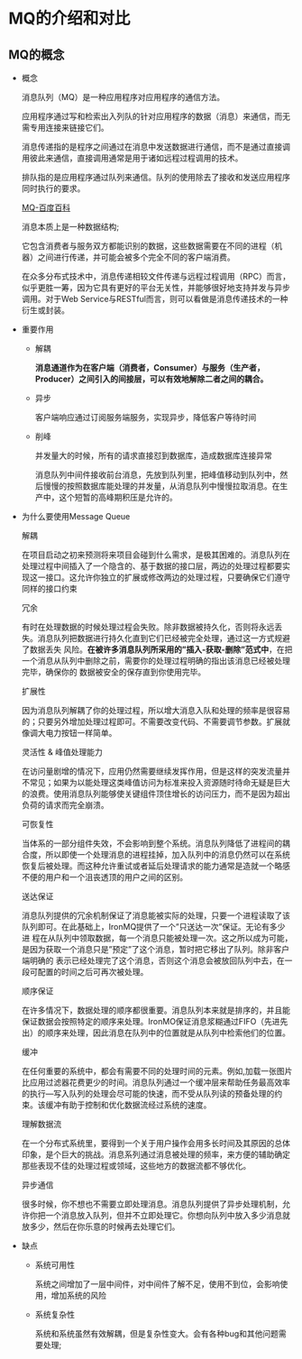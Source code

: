 # MQ的介绍和对比

## MQ的概念

- 概念

    消息队列（MQ）是一种应用程序对应用程序的通信方法。
    
    应用程序通过写和检索出入列队的针对应用程序的数据（消息）来通信，而无需专用连接来链接它们。
    
    消息传递指的是程序之间通过在消息中发送数据进行通信，而不是通过直接调用彼此来通信，直接调用通常是用于诸如远程过程调用的技术。
    
    排队指的是应用程序通过队列来通信。队列的使用除去了接收和发送应用程序同时执行的要求。

    [MQ-百度百科](https://baike.baidu.com/item/MQ/9062942)

    消息本质上是一种数据结构;

    它包含消费者与服务双方都能识别的数据，这些数据需要在不同的进程（机器）之间进行传递，并可能会被多个完全不同的客户端消费。
    
    在众多分布式技术中，消息传递相较文件传递与远程过程调用（RPC）而言，似乎更胜一筹，因为它具有更好的平台无关性，并能够很好地支持并发与异步调用。对于Web Service与RESTful而言，则可以看做是消息传递技术的一种衍生或封装。

- 重要作用

    - 解耦
    
        **消息通道作为在客户端（消费者，Consumer）与服务（生产者，Producer）之间引入的间接层，可以有效地解除二者之间的耦合。**
    - 异步

        客户端响应通过订阅服务端服务，实现异步，降低客户等待时间

    - 削峰

        并发量大的时候，所有的请求直接怼到数据库，造成数据库连接异常

        消息队列中间件接收前台消息，先放到队列里，把峰值移动到队列中，然后慢慢的按照数据库能处理的并发量，从消息队列中慢慢拉取消息。在生产中，这个短暂的高峰期积压是允许的。
       


- 为什么要使用Message Queue

    解耦 

    在项目启动之初来预测将来项目会碰到什么需求，是极其困难的。消息队列在处理过程中间插入了一个隐含的、基于数据的接口层，两边的处理过程都要实现这一接口。这允许你独立的扩展或修改两边的处理过程，只要确保它们遵守同样的接口约束

    冗余 

    有时在处理数据的时候处理过程会失败。除非数据被持久化，否则将永远丢失。消息队列把数据进行持久化直到它们已经被完全处理，通过这一方式规避了数据丢失 风险。**在被许多消息队列所采用的”插入-获取-删除”范式中**，在把一个消息从队列中删除之前，需要你的处理过程明确的指出该消息已经被处理完毕，确保你的 数据被安全的保存直到你使用完毕。

    扩展性 

    因为消息队列解耦了你的处理过程，所以增大消息入队和处理的频率是很容易的；只要另外增加处理过程即可。不需要改变代码、不需要调节参数。扩展就像调大电力按钮一样简单。

    灵活性 & 峰值处理能力 

    在访问量剧增的情况下，应用仍然需要继续发挥作用，但是这样的突发流量并不常见；如果为以能处理这类峰值访问为标准来投入资源随时待命无疑是巨大的浪费。使用消息队列能够使关键组件顶住增长的访问压力，而不是因为超出负荷的请求而完全崩溃。

    可恢复性 

    当体系的一部分组件失效，不会影响到整个系统。消息队列降低了进程间的耦合度，所以即使一个处理消息的进程挂掉，加入队列中的消息仍然可以在系统恢复后被处理。而这种允许重试或者延后处理请求的能力通常是造就一个略感不便的用户和一个沮丧透顶的用户之间的区别。

    送达保证 

    消息队列提供的冗余机制保证了消息能被实际的处理，只要一个进程读取了该队列即可。在此基础上，IronMQ提供了一个”只送达一次”保证。无论有多少进 程在从队列中领取数据，每一个消息只能被处理一次。这之所以成为可能，是因为获取一个消息只是”预定”了这个消息，暂时把它移出了队列。除非客户端明确的 表示已经处理完了这个消息，否则这个消息会被放回队列中去，在一段可配置的时间之后可再次被处理。
    
    顺序保证 

    在许多情况下，数据处理的顺序都很重要。消息队列本来就是排序的，并且能保证数据会按照特定的顺序来处理。IronMO保证消息浆糊通过FIFO（先进先出）的顺序来处理，因此消息在队列中的位置就是从队列中检索他们的位置。

    缓冲 

    在任何重要的系统中，都会有需要不同的处理时间的元素。例如,加载一张图片比应用过滤器花费更少的时间。消息队列通过一个缓冲层来帮助任务最高效率的执行—写入队列的处理会尽可能的快速，而不受从队列读的预备处理的约束。该缓冲有助于控制和优化数据流经过系统的速度。

    理解数据流 

    在一个分布式系统里，要得到一个关于用户操作会用多长时间及其原因的总体印象，是个巨大的挑战。消息系列通过消息被处理的频率，来方便的辅助确定那些表现不佳的处理过程或领域，这些地方的数据流都不够优化。

    异步通信 

    很多时候，你不想也不需要立即处理消息。消息队列提供了异步处理机制，允许你把一个消息放入队列，但并不立即处理它。你想向队列中放入多少消息就放多少，然后在你乐意的时候再去处理它们。


- 缺点

    - 系统可用性

        系统之间增加了一层中间件，对中间件了解不足，使用不到位，会影响使用，增加系统的风险

    - 系统复杂性

        系统和系统虽然有效解耦，但是复杂性变大。会有各种bug和其他问题需要处理;
